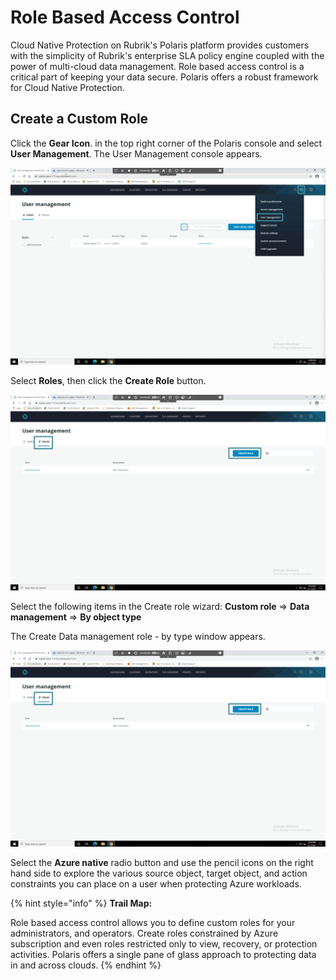 # Role Based Access Control

Cloud Native Protection on Rubrik's Polaris platform provides customers with the simplicity of Rubrik's enterprise SLA policy engine coupled with the power of multi-cloud data management. Role based access control is a critical part of keeping your data secure. Polaris offers a robust framework for Cloud Native Protection.

## Create a Custom Role

Click the **Gear Icon**. in the top right corner of the Polaris console and select **User Management**. The User Management console appears.

<p align="center">
<img src="../images/user_mgmt1.png">
</p>

Select **Roles**, then click the **Create Role** button.

<p align="center">
<img src="../images/user_mgmt2.png">
</p>

Select the following items in the Create role wizard: **Custom role** => **Data management** => **By object type**

The Create Data management role - by type window appears.

<p align="center">
<img src="../images/user_mgmt2.png">
</p>

Select the **Azure native** radio button and use the pencil icons on the right hand side to explore the various source object, target object, and action constraints you can place on a user when protecting Azure workloads. 

{% hint style="info" %}
**Trail Map:** 

Role based access control allows you to define custom roles for your administrators, and operators. Create roles constrained by Azure subscription and even roles restricted only to view, recovery, or protection activities. Polaris offers a single pane of glass approach to protecting data in and across clouds.
{% endhint %}